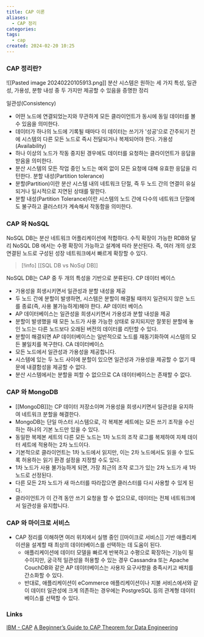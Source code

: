 ```yaml
---
title: CAP 이론
aliases:
  - CAP 정리
categories: 
tags:
  - cap
created: 2024-02-20 10:25
---
```


### CAP 정리란?

![[Pasted image 20240220105913.png]]
분산 시스템은 원하는 세 가지 특성, 일관성, 가용성, 분항 내성 중 두 가지만 제공할 수 있음을 증명한 정리

일관성(Consistency)
- 어떤 노드에 연결되었는지와 무관하게 모든 클라이언트가 동시에 동일 데이터를 볼 수 있음을 의미한다.
- 데이터가 하나의 노드에 기록될 때마다 이 데이터는 쓰기가 '성공'으로 간주되기 전에 시스템의 다른 모든 노드로 즉시 전달되거나 복제되어야 한다.
가용성(Availability)
- 하나 이상의 노드가 작동 중지된 경우에도 데이터를 요청하는 클라이언트가 응답을 받음을 의미한다.
- 분산 시스템의 모든 작업 중인 노드는 예외 없이 모든 요청에 대해 유효한 응답을 리턴한다.
분할 내성(Partition tolerance)
- 분할(Partition)이란 분산 시스템 내의 네트워크 단절, 즉 두 노드 간의 연결이 유실되거나 일시적으로 지연된 상태를 말한다.
- 분할 내성(Partition Tolerance)이란 시스템의 노드 간에 다수의 네트워크 단절에도 불구하고 클러스터가 계속해서 작동함을 의미한다.

### CAP 와 NoSQL

NoSQL DB는 분산 네트워크 어플리케이션에 적합하다.
수직 확장이 가능한 RDB와 달리 NoSQL DB 에서는 수평 확장이 가능하고 설계에 따라 분산된다.
즉, 여러 개의 상호 연결된 노드로 구성된 성장 네트워크에서 빠르게 확장할 수 있다.
>[!info]
> [[SQL DB vs NoSql DB]]

NoSQL DB는 CAP 중 두 개의 특성을 기반으로 분류된다.
CP 데이터 베이스
- 가용성을 희생시키면서 일관성과 분할 내성을 제공
- 두 노드 간에 분할이 발생하면, 시스템은 분할이 해결될 때까지 일관되지 않은 노드를 종료(즉, 사용 불가능하게)해야 한다.
AP 데이터 베이스
- AP 데이터베이스는 일관성을 희생시키면서 가용성과 분할 내성을 제공
- 분할이 발생했을 때 모든 노드가 사용 가능한 상태로 유지되지만 잘못된 분할에 놓인 노드는 다른 노드보다 오래된 버전의 데이터를 리턴할 수 있다.
- 분할이 해결되면 AP 데이터베이스는 일반적으로 노드를 재동기화하여 시스템의 모든 불일치를 복구한다.
CA 데이터베이스
- 모든 노드에서 일관성과 가용성을 제공합니다.
- 시스템에 있는 두 노드 사이에 분할이 있으면 일관성과 가용성을 제공할 수 없기 때문에 내결함성을 제공할 수 없다.
- 분산 시스템에서는 분할을 피할 수 없으므로 CA 데이터베이스는 존재할 수 없다.

### CAP 와 MongoDB

- [[MongoDB]]는 CP 데이터 저장소이며 가용성을 희생시키면서 일관성을 유지하여 네트워크 분할을 해결한다.
- MongoDB는 단일 마스터 시스템으로, 각 복제본 세트에는 모든 쓰기 조작을 수신하는 하나의 기본 노드만 있을 수 있다.
- 동일한 복제본 세트의 다른 모든 노드는 1차 노드의 조작 로그를 복제하여 자체 데이터 세트에 적용하는 2차 노드이다.
- 기본적으로 클라이언트는 1차 노드에서 읽지만, 이는 2차 노드에서도 읽을 수 있도록 허용하는 읽기 환경 설정을 지정할 수도 있다.
- 1차 노드가 사용 불가능하게 되면, 가장 최근의 조작 로그가 있는 2차 노드가 새 1차 노드로 선정된다.
- 다른 모든 2차 노드가 새 마스터를 따라잡으면 클러스터를 다시 사용할 수 있게 된다.
- 클라이언트가 이 간격 동안 쓰기 요청을 할 수 없으므로, 데이터는 전체 네트워크에서 일관성을 유지합니다.

### CAP 와 마이크로 서비스

- CAP 정리를 이해하면 여러 위치에서 실행 중인 [[마이크로 서비스]] 기반 애플리케이션을 설계할 때 최상의 데이터베이스를 선택하는 데 도움이 된다.
	- 애플리케이션에 데이터 모델을 빠르게 반복하고 수평으로 확장하는 기능이 필수이지만, 궁극적 일관성을 허용할 수 있는 경우 Cassandra 또는 Apache CouchDB와 같은 AP 데이터베이스는 사용자 요구사항을 충족시키고 배치를 간소화할 수 있다.
	- 반대로, 애플리케이션이 eCommerce 애플리케이션이나 지불 서비스에서와 같이 데이터 일관성에 크게 의존하는 경우에는 PostgreSQL 등의 관계형 데이터베이스를 선택할 수 있다.

### Links

[IBM - CAP](https://www.ibm.com/kr-ko/topics/cap-theorem)
[A Beginner’s Guide to CAP Theorem for Data Engineering](https://www.analyticsvidhya.com/blog/2020/08/a-beginners-guide-to-cap-theorem-for-data-engineering/)
